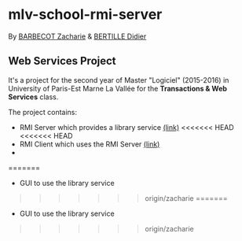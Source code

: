 # mlv-school-rmi-server
By [BARBECOT Zacharie](https://github.com/zachariebarbecot) & [BERTILLE Didier](https://github.com/BERTILLEDidier)

## Web Services Project

It's a project for the second year of Master "Logiciel" (2015-2016) in University of Paris-Est Marne La Vallée for the **Transactions & Web Services** class.

The project contains:
* RMI Server which provides a library service [(link)](https://github.com/zachariebarbecot/mlv-school-rmi-server)
<<<<<<< HEAD
<<<<<<< HEAD
* RMI Client which uses the RMI Server [(link)](https://github.com/zachariebarbecot/mlv-school-rmi-client)
* 
=======
* GUI to use the library service
>>>>>>> origin/zacharie
=======
* GUI to use the library service
>>>>>>> origin/zacharie






